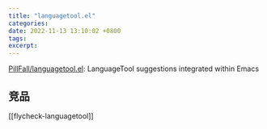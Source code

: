 ```yaml
---
title: "languagetool.el"
categories: 
date: 2022-11-13 13:10:02 +0800
tags: 
excerpt: 
---
```


[PillFall/languagetool.el](https://github.com/PillFall/languagetool.el): LanguageTool suggestions integrated within Emacs



## 竞品

[[flycheck-languagetool]]




